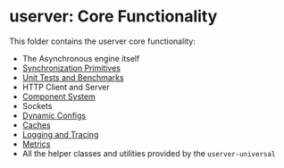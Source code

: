 # userver: Core Functionality

This folder contains the userver core functionality:

* The Asynchronous engine itself
* [Synchronization Primitives](https://userver.tech/d6/d6c/md_en_2userver_2synchronization.html)
* [Unit Tests and Benchmarks](https://userver.tech/d4/d70/md_en_2userver_2testing.html)
* HTTP Client and Server
* [Component System](https://userver.tech/dc/dcc/md_en_2userver_2component__system.html)
* Sockets
* [Dynamic Configs](https://userver.tech/d5/d46/md_en_2userver_2dynamic__config.html)
* [Caches](https://userver.tech/d5/d2d/md_en_2userver_2caches.html)
* [Logging and Tracing](https://userver.tech/df/d0c/md_en_2userver_2logging.html)
* [Metrics](https://userver.tech/d9/dac/md_en_2userver_2service__monitor.html)
* All the helper classes and utilities provided by the `userver-universal`
